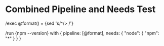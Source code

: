 # Combined Pipeline and Needs Test

/exec @format() = {sed 's/^/> /'}

/run {npm --version} with {
  pipeline: [@format],
  needs: {
    "node": {
      "npm": "*"
    }
  }
}
